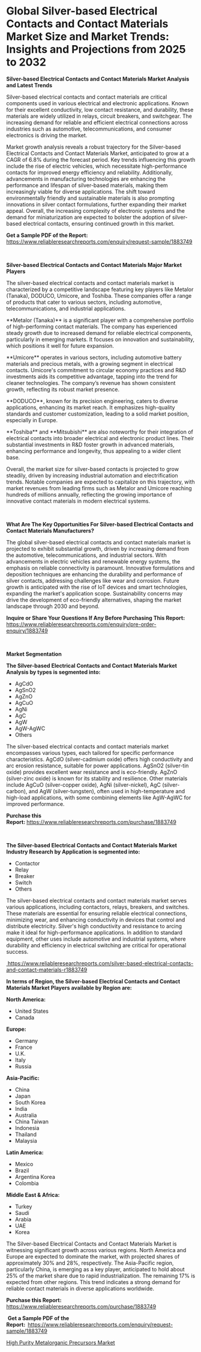 <p><h1>Global Silver-based Electrical Contacts and Contact Materials Market Size and Market Trends: Insights and Projections from 2025 to 2032</h1></p><p><strong>Silver-based Electrical Contacts and Contact Materials Market Analysis and Latest Trends</strong></p>
<p><p>Silver-based electrical contacts and contact materials are critical components used in various electrical and electronic applications. Known for their excellent conductivity, low contact resistance, and durability, these materials are widely utilized in relays, circuit breakers, and switchgear. The increasing demand for reliable and efficient electrical connections across industries such as automotive, telecommunications, and consumer electronics is driving the market.</p><p>Market growth analysis reveals a robust trajectory for the Silver-based Electrical Contacts and Contact Materials Market, anticipated to grow at a CAGR of 6.8% during the forecast period. Key trends influencing this growth include the rise of electric vehicles, which necessitate high-performance contacts for improved energy efficiency and reliability. Additionally, advancements in manufacturing technologies are enhancing the performance and lifespan of silver-based materials, making them increasingly viable for diverse applications. The shift toward environmentally friendly and sustainable materials is also prompting innovations in silver contact formulations, further expanding their market appeal. Overall, the increasing complexity of electronic systems and the demand for miniaturization are expected to bolster the adoption of silver-based electrical contacts, ensuring continued growth in this market.</p></p>
<p><strong>Get a Sample PDF of the Report:&nbsp;</strong> <a href="https://www.reliableresearchreports.com/enquiry/request-sample/1883749?utm_campaign=2292&utm_medium=2&utm_source=Github&utm_content=ia&utm_term=03042025&utm_id=silver-based-electrical-contacts-and-contact-materials">https://www.reliableresearchreports.com/enquiry/request-sample/1883749</a></p>
<p>&nbsp;</p>
<p><strong>Silver-based Electrical Contacts and Contact Materials Major Market Players</strong></p>
<p><p>The silver-based electrical contacts and contact materials market is characterized by a competitive landscape featuring key players like Metalor (Tanaka), DODUCO, Umicore, and Toshiba. These companies offer a range of products that cater to various sectors, including automotive, telecommunications, and industrial applications.</p><p>**Metalor (Tanaka)** is a significant player with a comprehensive portfolio of high-performing contact materials. The company has experienced steady growth due to increased demand for reliable electrical components, particularly in emerging markets. It focuses on innovation and sustainability, which positions it well for future expansion.</p><p>**Umicore** operates in various sectors, including automotive battery materials and precious metals, with a growing segment in electrical contacts. Umicore's commitment to circular economy practices and R&D investments aids its competitive advantage, tapping into the trend for cleaner technologies. The company’s revenue has shown consistent growth, reflecting its robust market presence.</p><p>**DODUCO**, known for its precision engineering, caters to diverse applications, enhancing its market reach. It emphasizes high-quality standards and customer customization, leading to a solid market position, especially in Europe.</p><p>**Toshiba** and **Mitsubishi** are also noteworthy for their integration of electrical contacts into broader electrical and electronic product lines. Their substantial investments in R&D foster growth in advanced materials, enhancing performance and longevity, thus appealing to a wider client base.</p><p>Overall, the market size for silver-based contacts is projected to grow steadily, driven by increasing industrial automation and electrification trends. Notable companies are expected to capitalize on this trajectory, with market revenues from leading firms such as Metalor and Umicore reaching hundreds of millions annually, reflecting the growing importance of innovative contact materials in modern electrical systems.</p></p>
<p>&nbsp;</p>
<p><strong>What Are The Key Opportunities For Silver-based Electrical Contacts and Contact Materials Manufacturers?</strong></p>
<p><p>The global silver-based electrical contacts and contact materials market is projected to exhibit substantial growth, driven by increasing demand from the automotive, telecommunications, and industrial sectors. With advancements in electric vehicles and renewable energy systems, the emphasis on reliable connectivity is paramount. Innovative formulations and deposition techniques are enhancing the durability and performance of silver contacts, addressing challenges like wear and corrosion. Future growth is anticipated with the rise of IoT devices and smart technologies, expanding the market's application scope. Sustainability concerns may drive the development of eco-friendly alternatives, shaping the market landscape through 2030 and beyond.</p></p>
<p><strong>Inquire or Share Your Questions If Any Before Purchasing This Report:</strong> <a href="https://www.reliableresearchreports.com/enquiry/pre-order-enquiry/1883749?utm_campaign=2292&utm_medium=2&utm_source=Github&utm_content=ia&utm_term=03042025&utm_id=silver-based-electrical-contacts-and-contact-materials">https://www.reliableresearchreports.com/enquiry/pre-order-enquiry/1883749</a></p>
<p>&nbsp;</p>
<p><strong>Market Segmentation</strong></p>
<p><strong>The Silver-based Electrical Contacts and Contact Materials Market Analysis by types is segmented into:</strong></p>
<p><ul><li>AgCdO</li><li>AgSnO2</li><li>AgZnO</li><li>AgCuO</li><li>AgNi</li><li>AgC</li><li>AgW</li><li>AgW-AgWC</li><li>Others</li></ul></p>
<p><p>The silver-based electrical contacts and contact materials market encompasses various types, each tailored for specific performance characteristics. AgCdO (silver-cadmium oxide) offers high conductivity and arc erosion resistance, suitable for power applications. AgSnO2 (silver-tin oxide) provides excellent wear resistance and is eco-friendly. AgZnO (silver-zinc oxide) is known for its stability and resilience. Other materials include AgCuO (silver-copper oxide), AgNi (silver-nickel), AgC (silver-carbon), and AgW (silver-tungsten), often used in high-temperature and high-load applications, with some combining elements like AgW-AgWC for improved performance.</p></p>
<p><strong>Purchase this Report:&nbsp;</strong><a href="https://www.reliableresearchreports.com/purchase/1883749?utm_campaign=2292&utm_medium=2&utm_source=Github&utm_content=ia&utm_term=03042025&utm_id=silver-based-electrical-contacts-and-contact-materials">https://www.reliableresearchreports.com/purchase/1883749</a></p>
<p>&nbsp;</p>
<p><strong>The Silver-based Electrical Contacts and Contact Materials Market Industry Research by Application is segmented into:</strong></p>
<p><ul><li>Contactor</li><li>Relay</li><li>Breaker</li><li>Switch</li><li>Others</li></ul></p>
<p><p>The silver-based electrical contacts and contact materials market serves various applications, including contactors, relays, breakers, and switches. These materials are essential for ensuring reliable electrical connections, minimizing wear, and enhancing conductivity in devices that control and distribute electricity. Silver's high conductivity and resistance to arcing make it ideal for high-performance applications. In addition to standard equipment, other uses include automotive and industrial systems, where durability and efficiency in electrical switching are critical for operational success.</p></p>
<p><a href="https://www.reliableresearchreports.com/silver-based-electrical-contacts-and-contact-materials-r1883749?utm_campaign=2292&utm_medium=2&utm_source=Github&utm_content=ia&utm_term=03042025&utm_id=silver-based-electrical-contacts-and-contact-materials">&nbsp;https://www.reliableresearchreports.com/silver-based-electrical-contacts-and-contact-materials-r1883749</a></p>
<p><strong>In terms of Region, the Silver-based Electrical Contacts and Contact Materials Market Players available by Region are:</strong></p>
<p>
    <p> <strong> North America: </strong>
        <ul>
            <li>United States</li>
            <li>Canada</li>
        </ul>
        </p> 
    <p> <strong> Europe: </strong>
        <ul>
            <li>Germany</li>
            <li>France</li>
            <li>U.K.</li>
            <li>Italy</li>
            <li>Russia</li>
        </ul>
        </p> 
    <p> <strong> Asia-Pacific: </strong>
        <ul>
            <li>China</li>
            <li>Japan</li>
            <li>South Korea</li>
            <li>India</li>
            <li>Australia</li>
            <li>China Taiwan</li>
            <li>Indonesia</li>
            <li>Thailand</li>
            <li>Malaysia</li>
        </ul>
        </p> 
    <p> <strong> Latin America: </strong>
        <ul>
            <li>Mexico</li>
            <li>Brazil</li>
            <li>Argentina Korea</li>
            <li>Colombia</li>
        </ul>
        </p> 
    <p> <strong> Middle East & Africa: </strong>
        <ul>
            <li>Turkey</li>
            <li>Saudi</li>
            <li>Arabia</li>
            <li>UAE</li>
            <li>Korea</li>
        </ul>
    </p>
    </p>
<p><p>The Silver-based Electrical Contacts and Contact Materials Market is witnessing significant growth across various regions. North America and Europe are expected to dominate the market, with projected shares of approximately 30% and 28%, respectively. The Asia-Pacific region, particularly China, is emerging as a key player, anticipated to hold about 25% of the market share due to rapid industrialization. The remaining 17% is expected from other regions. This trend indicates a strong demand for reliable contact materials in diverse applications worldwide.</p></p>
<p><strong>Purchase this Report: </strong><a href="https://www.reliableresearchreports.com/purchase/1883749?utm_campaign=2292&utm_medium=2&utm_source=Github&utm_content=ia&utm_term=03042025&utm_id=silver-based-electrical-contacts-and-contact-materials">https://www.reliableresearchreports.com/purchase/1883749</a></p>
<p>&nbsp;<strong>Get a Sample PDF of the Report:&nbsp;&nbsp;</strong><a href="https://www.reliableresearchreports.com/enquiry/request-sample/1883749?utm_campaign=2292&utm_medium=2&utm_source=Github&utm_content=ia&utm_term=03042025&utm_id=silver-based-electrical-contacts-and-contact-materials">https://www.reliableresearchreports.com/enquiry/request-sample/1883749</a></p>
<p><strong></strong></p>
<p><p><a href="https://github.com/MonroeBullock54/Market-Research-Report-List-2/blob/main/high-purity-metalorganic-precursors-market.md?utm_campaign=2292&utm_medium=2&utm_source=Github&utm_content=ia&utm_term=03042025&utm_id=silver-based-electrical-contacts-and-contact-materials">High Purity Metalorganic Precursors Market</a></p></p>